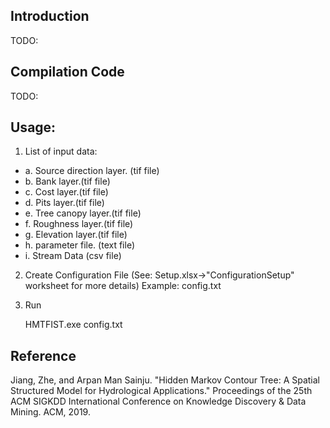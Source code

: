 ## Introduction
TODO:

## Compilation Code
TODO:

## Usage:

1. List of input data:
  - a. Source direction layer. (tif file)
  - b. Bank layer.(tif file)
  - c. Cost layer.(tif file)
  - d. Pits layer.(tif file)
  - e. Tree canopy layer.(tif file)
  - f. Roughness layer.(tif file)
  - g. Elevation layer.(tif file)
  - h. parameter file. (text file)
  - i. Stream Data (csv file)

2. Create Configuration File (See: Setup.xlsx->"ConfigurationSetup" worksheet for more details) Example: config.txt

3. Run

	HMTFIST.exe config.txt

## Reference

Jiang, Zhe, and Arpan Man Sainju. "Hidden Markov Contour Tree: A Spatial Structured Model for Hydrological Applications." Proceedings of the 25th ACM SIGKDD International Conference on Knowledge Discovery & Data Mining. ACM, 2019.
